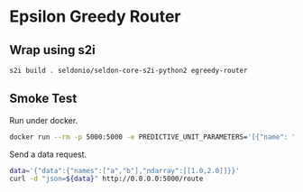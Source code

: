 # Epsilon Greedy Router


## Wrap using s2i

```bash
s2i build . seldonio/seldon-core-s2i-python2 egreedy-router
```

## Smoke Test

Run under docker.

```bash
docker run --rm -p 5000:5000 -e PREDICTIVE_UNIT_PARAMETERS='[{"name": "n_branches","value": "3","type": "INT"},{"name": "epsilon","value": "0.3","type": "FLOAT"},{"name": "verbose","value": "1","type": "BOOL"}]' egreedy-router
```

Send a data request.

```bash
data='{"data":{"names":["a","b"],"ndarray":[[1.0,2.0]]}}'
curl -d "json=${data}" http://0.0.0.0:5000/route
```